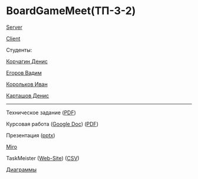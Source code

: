 <h1>BoardGameMeet(ТП-3-2)</h1>

[Server](https://github.com/Dunad4n/BoardGameMeet_Server)

[Client](https://github.com/RedJohn12345/BoardGameMeet_Client)

Студенты:

[Корчагин Денис](https://github.com/RedJohn12345)

[Егоров Вадим](https://github.com/aaaarrrrrrttttiiiiixxxx)

[Корольков Иван](https://github.com/IvanKorolkov)

[Карташов Денис](https://github.com/Dunad4n)

---

Техническое задание ([PDF](https://github.com/Dunad4n/BoardGameMeet/blob/main/documentation/TZ_2.1.pdf))

Курсовая работа ([Google Doc](https://docs.google.com/document/d/1p0LHbxtNiDSTU4-gn-igRe9IUlyBtmqdmweDOxgZzRY/edit#heading=h.zihw2bzggje0)) ([PDF](https://github.com/Dunad4n/BoardGameMeet/blob/main/documentation/%D0%9A%D1%83%D1%80%D1%81%D0%BE%D0%B2%D0%B0%D1%8F.pdf))

Презентация ([pptx](https://github.com/Dunad4n/BoardGameMeet/blob/main/documentation/%D0%9F%D1%80%D0%B5%D0%B7%D0%B5%D0%BD%D1%82%D0%B0%D1%86%D0%B8%D1%8F%20BoardGameMeet.pptx))

[Miro](https://miro.com/app/board/uXjVPhpHMpY=/)

TaskMeister ([Web-Site](https://www.meistertask.com/app/project/b1BPRMFU/boardgamemeet)) ([CSV](https://github.com/Dunad4n/BoardGameMeet/tree/main/documentation/TaskMeisterCSV))

[Диаграммы](https://github.com/Dunad4n/BoardGameMeet/tree/main/documentation)
